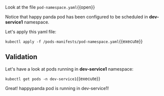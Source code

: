 Look at the file `pod-namespace.yaml`{{open}}

Notice that happy panda pod has been configured to be scheduled in **dev-service1** namespace.

Let's apply this yaml file:

`kubectl apply -f /pods-manifests/pod-namespace.yaml`{{execute}}

## Validation

Let's have a look at pods running in **dev-service1** namespace:

`kubectl get pods -n dev-service1`{{execute}}

Great! happypanda pod is running in dev-service1!
